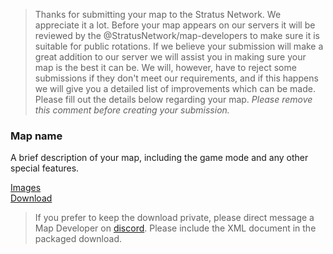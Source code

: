 > Thanks for submitting your map to the Stratus Network. We appreciate it a lot. 
>Before your map appears on our servers it will be reviewed by the @StratusNetwork/map-developers to make sure it is suitable for public rotations. If we believe your submission will make a great addition to our server we will assist you in making sure your map is the best it can be. We will, however, have to reject some submissions if they don't meet our requirements, and if this happens we will give you a detailed list of improvements which can be made. Please fill out the details below regarding your map.
> _Please remove this comment before creating your submission._

### Map name

A brief description of your map, including the game mode and any other special features.

[Images](image-album-url)  
[Download](download-url)

> If you prefer to keep the download private, please direct message a Map Developer on [discord](https://discord.me/stratus). Please include the XML document in the packaged download.
